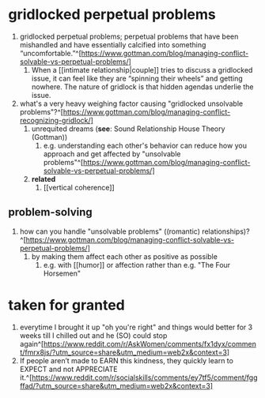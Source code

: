 # gridlocked perpetual problems
1. gridlocked perpetual problems; perpetual problems that have been mishandled and have essentially calcified into something “uncomfortable.”^[https://www.gottman.com/blog/managing-conflict-solvable-vs-perpetual-problems/]
	1. When a [[intimate relationship|couple]] tries to discuss a gridlocked issue, it can feel like they are “spinning their wheels” and getting nowhere. The nature of gridlock is that hidden agendas underlie the issue.
2. what's a very heavy weighing factor causing "gridlocked unsolvable problems"?^[https://www.gottman.com/blog/managing-conflict-recognizing-gridlock/]
	1. unrequited dreams (**see**: Sound Relationship House Theory (Gottman))
		1. e.g. understanding each other's behavior can reduce how you approach and get affected by "unsolvable problems"^[https://www.gottman.com/blog/managing-conflict-solvable-vs-perpetual-problems/]
	2. **related**
		1. [[vertical coherence]]

## problem-solving
1. how can you handle "unsolvable problems" ((romantic) relationships)?^[https://www.gottman.com/blog/managing-conflict-solvable-vs-perpetual-problems/]
	1. by making them affect each other as positive as possible
		1. e.g. with [[humor]] or affection rather than e.g. "The Four Horsemen"

# taken for granted
1. everytime I brought it up "oh you're right" and things would better for 3 weeks till I chilled out and he (SO) could stop again^[https://www.reddit.com/r/AskWomen/comments/fx1dyx/comment/fmrx8js/?utm_source=share&utm_medium=web2x&context=3]
2. If people aren’t made to EARN this kindness, they quickly learn to EXPECT and not APPRECIATE it.^[https://www.reddit.com/r/socialskills/comments/ey7tf5/comment/fggffad/?utm_source=share&utm_medium=web2x&context=3]
